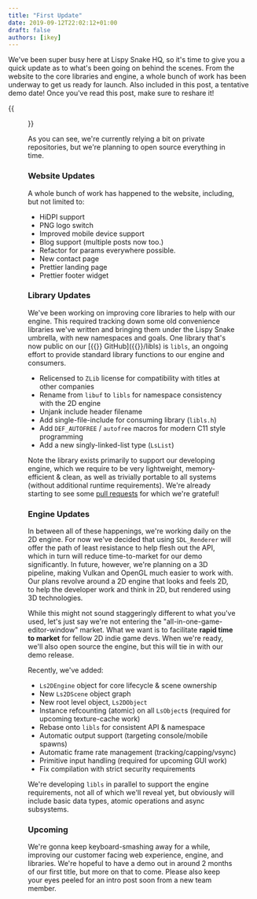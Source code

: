 ```yaml
---
title: "First Update"
date: 2019-09-12T22:02:12+01:00
draft: false
authors: [ikey]
---
```


We've been super busy here at Lispy Snake HQ, so it's time to give you a quick update as to what's been going on behind the scenes.
From the website to the core libraries and engine, a whole bunch of work has been underway to get us ready for launch. Also included
in this post, a tentative demo date! Once you've read this post, make sure to reshare it! <!--more-->

{{<figure src="/img/github_progress_update_1.png" width="85%" height="85%" link="/img/github_progress_update_1.png">}}

As you can see, we're currently relying a bit on private repositories, but we're planning to open source everything in time.


### Website Updates

A whole bunch of work has happened to the website, including, but not limited to:

 - HiDPI support
 - PNG logo switch
 - Improved mobile device support
 - Blog support (multiple posts now too.)
 - Refactor for params everywhere possible.
 - New contact page
 - Prettier landing page
 - Prettier footer widget

### Library Updates

We've been working on improving core libraries to help with our engine. This required tracking down some old convenience libraries
we've written and bringing them under the Lispy Snake umbrella, with new namespaces and goals. One library that's now public on
our [{{<fontawesome fab fa-github>}} GitHub]({{<param SocialGithub>}}/libls) is `libls`, an ongoing effort to provide standard library functions to our engine and consumers.

 - Relicensed to `ZLib` license for compatibility with titles at other companies
 - Rename from `libuf` to `libls` for namespace consistency with the 2D engine
 - Unjank include header filename
 - Add single-file-include for consuming library (`libls.h`)
 - Add `DEF_AUTOFREE` / `autofree` macros for modern C11 style programming
 - Add a new singly-linked-list type (`LsList`)

Note the library exists primarily to support our developing engine, which we require to be very lightweight, memory-efficient & clean, as well as trivially portable
to all systems (without additional runtime requirements). We're already starting to see some [pull requests](https://github.com/lispysnake/libls/pulls?q=is%3Apr+is%3Aclosed) for which we're grateful!

### Engine Updates

In between all of these happenings, we're working daily on the 2D engine. For now we've decided that using `SDL_Renderer` will offer the path of least resistance to help flesh out the API, which
in turn will reduce time-to-market for our demo significantly. In future, however, we're planning on a 3D pipeline, making Vulkan and OpenGL much easier to work with. Our plans revolve around
a 2D engine that looks and feels 2D, to help the developer work and think in 2D, but rendered using 3D technologies.

While this might not sound staggeringly different to what you've used, let's just say we're not entering the "all-in-one-game-editor-window" market. What we want is to facilitate **rapid time to market**
for fellow 2D indie game devs. When we're ready, we'll also open source the engine, but this will tie in with our demo release.

Recently, we've added:

 - `Ls2DEngine` object for core lifecycle & scene ownership
 - New `Ls2DScene` object graph
 - New root level object, `Ls2DObject`
 - Instance refcounting (atomic) on all `LsObject`s (required for upcoming texture-cache work)
 - Rebase onto `libls` for consistent API & namespace
 - Automatic output support (targeting console/mobile spawns)
 - Automatic frame rate management (tracking/capping/vsync)
 - Primitive input handling (required for upcoming GUI work)
 - Fix compilation with strict security requirements

We're developing `libls` in parallel to support the engine requirements, not all of which we'll reveal yet, but obviously will include basic data types, atomic operations and async subsystems.

### Upcoming

We're gonna keep keyboard-smashing away for a while, improving our customer facing web experience, engine, and libraries. We're hopeful to have a demo out in around 2 months
of our first title, but more on that to come. Please also keep your eyes peeled for an intro post soon from a new team member.
